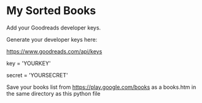 # My Sorted Books

Add your Goodreads developer keys.

Generate your developer keys here:

https://www.goodreads.com/api/keys

key = 'YOURKEY'

secret = 'YOURSECRET'


Save your books list from https://play.google.com/books as a books.htm in the same directory as this python file
